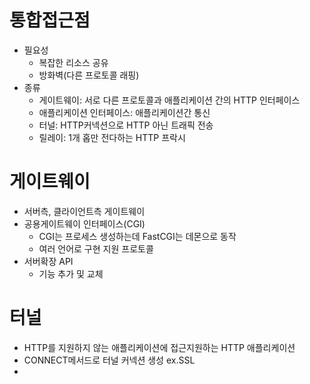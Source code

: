 # 통합접근점
- 필요성
  - 복잡한 리소스 공유
  - 방화벽(다른 프로토콜 래핑)
- 종류
  - 게이트웨이: 서로 다른 프로토콜과 애플리케이션 간의 HTTP 인터페이스
  - 애플리케이션 인터페이스: 애플리케이션간 통신
  - 터널: HTTP커넥션으로 HTTP 아닌 트래픽 전송
  - 릴레이: 1개 홉만 전다하는 HTTP 프락시
 
# 게이트웨이
- 서버측, 클라이언트측 게이트웨이
- 공용게이트웨이 인터페이스(CGI)
  - CGI는 프로세스 생성하는데 FastCGI는 데몬으로 동작
  - 여러 언어로 구현 지원 프로토콜
- 서버확장 API
  - 기능 추가 및 교체

# 터널
- HTTP를 지원하지 않는 애플리케이션에 접근지원하는 HTTP 애플리케이션
- CONNECT메서드로 터널 커넥션 생성 ex.SSL
- 
